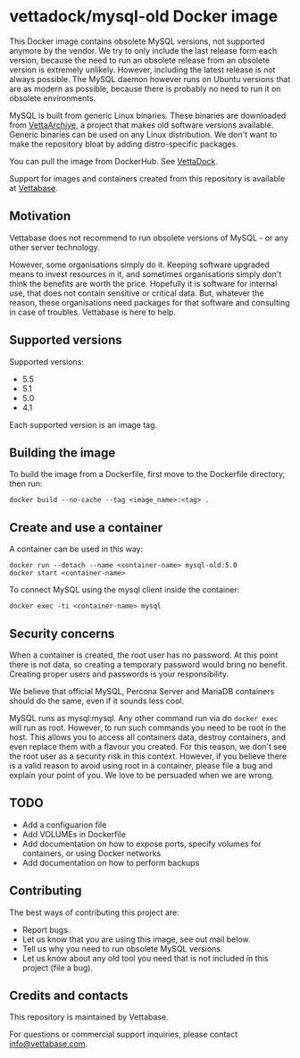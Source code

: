 # vettadock/mysql-old Docker image

This Docker image contains obsolete MySQL versions, not supported anymore by the vendor.
We try to only include the last release form each version, because the need to run an obsolete release
from an obsolete version is extremely unlikely. However, including the latest release
is not always possible.
The MySQL daemon however runs on Ubuntu versions that are as modern as possible,
because there is probably no need to run it on obsolete environments.

MySQL is built from generic Linux binaries. These binaries are downloaded from [VettaArchive](https://archive.vettabase.com),
a project that makes old software versions available. Generic binaries can be used
on any Linux distribution. We don't want to make the repository bloat by adding distro-specific
packages.

You can pull the image from DockerHub. See [VettaDock](https://hub.docker.com/r/vettadock/mysql-old).

Support for images and containers created from this repository is available at
[Vettabase](https://vettabase.com).


## Motivation

Vettabase does not recommend to run obsolete versions of MySQL - or any other server technology.

However, some organisations simply do it. Keeping software upgraded means to invest resources in it,
and sometimes organisations simply don't think the benefits are worth the price. Hopefully
it is software for internal use, that does not contain sensitive or critical data. But,
whatever the reason, these organisations need packages for that software and
consulting in case of troubles. Vettabase is here to help.


## Supported versions

Supported versions:

- 5.5
- 5.1
- 5.0
- 4.1

Each supported version is an image tag.


## Building the image

To build the image from a Dockerfile, first move to the Dockerfile directory, then run:

```
docker build --no-cache --tag <image_name>:<tag> .
```


## Create and use a container

A container can be used in this way:

```
docker run --detach --name <container-name> mysql-old:5.0
docker start <container-name>
```

To connect MySQL using the mysql client inside the container:

```
docker exec -ti <container-name> mysql
```


## Security concerns

When a container is created, the root user has no password. At this point there is not data,
so creating a temporary password would bring no benefit. Creating proper users and
passwords is your responsibility.

We believe that official MySQL, Percona Server and MariaDB containers should do the same, even if
it sounds less cool.

MySQL runs as mysql:mysql. Any other command run via do `docker exec` will run as root.
However, to run such commands you need to be root in the host. This allows you to access
all containers data, destroy containers, and even replace them with a flavour you created.
For this reason, we don't see the root user as a security risk in this context.
However, if you believe there is a valid reason to avoid using root in a container,
please file a bug and explain your point of you. We love to be persuaded when we are wrong.


## TODO

- Add a configuarion file
- Add VOLUMEs in Dockerfile
- Add documentation on how to expose ports, specify volumes for containers, or using Docker networks
- Add documentation on how to perform backups


## Contributing

The best ways of contributing this project are:

- Report bugs.
- Let us know that you are using this image, see out mail below.
- Tell us why you need to run obsolete MySQL versions.
- Let us know about any old tool you need that is not included in this project (file a bug).


## Credits and contacts

This repository is maintained by Vettabase.

For questions or commercial support inquiries, please contact info@vettabase.com.


